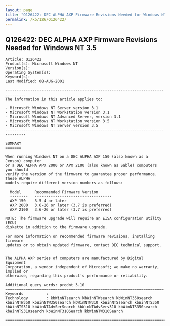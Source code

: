 ```yaml
---
layout: page
title: "Q126422: DEC ALPHA AXP Firmware Revisions Needed for Windows NT 3.5"
permalink: /kb/126/Q126422/
---
```


## Q126422: DEC ALPHA AXP Firmware Revisions Needed for Windows NT 3.5

	Article: Q126422
	Product(s): Microsoft Windows NT
	Version(s): 
	Operating System(s): 
	Keyword(s): 
	Last Modified: 08-AUG-2001
	
	-------------------------------------------------------------------------------
	The information in this article applies to:
	
	- Microsoft Windows NT Server version 3.1 
	- Microsoft Windows NT Workstation version 3.1 
	- Microsoft Windows NT Advanced Server, version 3.1 
	- Microsoft Windows NT Workstation version 3.5 
	- Microsoft Windows NT Server version 3.5 
	-------------------------------------------------------------------------------
	
	SUMMARY
	=======
	
	When running Windows NT on a DEC ALPHA AXP 150 (also known as a Jenson) computer
	or a DEC ALPHA APX 2000 or APX 2100 (also known as Sable) computers you should
	verify the version of the firmware to guarantee proper performance. These ALPHA
	models require different version numbers as follows:
	
	  Model      Recommended Firmware Version
	  --------   ----------------------------------
	  AXP 150    3.5-4 or later
	  AXP 2000   3.6-26 or later (3.7 is preferred)
	  AXP 2100   3.6-26 or later (3.7 is preferred)
	
	NOTE: The firmware upgrade will require an EISA configuration utility (ECU)
	diskette in addition to the firmware upgrade.
	
	For more information on recommended firmware revisions, installing firmware
	updates or to obtain updated firmware, contact DEC technical support.
	
	
	The ALPHA AXP series of computers are manufactured by Digital Equipment
	Corporation, a vendor independent of Microsoft; we make no warranty, implied or
	otherwise, regarding this product's performance or reliability.
	
	Additional query words: prodnt 3.10
	======================================================================
	Keywords          :  
	Technology        : kbWinNTsearch kbWinNTWsearch kbWinNT350search kbWinNTW350 kbWinNTW350search kbWinNTW310 kbWinNTSsearch kbWinNTS350 kbWinNTS310 kbWinNTAdvSerSearch kbWinNTAdvServ310 kbWinNTS350search kbWinNTS310search kbWinNT310Search kbWinNTW310Search
	
	=============================================================================
	
